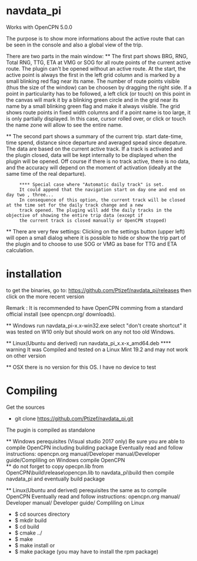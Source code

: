 # navdata_pi
Works with OpenCPN 5.0.0

The purpose is to show more informations about the active route that can be seen in the console and also 
a global view of the trip.

There are two parts in the main window:
  ** The first part shows BRG, RNG, Total RNG, TTG, ETA at VMG or SOG for all route points of the current active route.
        The plugin can't be opened without an active route.
        At the start, the active point is always the first in the left grid column  and is marked by a small blinking
        red flag near its name.
        The number of route points visible (thus the size of the window) can be choosen by dragging the right side.
        If a point in particularity has to be followed, a left click (or touch) on this point in the canvas will mark
        it by a blinking green circle and in the grid near its name by a small blinking green flag and make it always
        visible.
        The grid shows route points in fixed width columns and if a point name is too large, it is only partially displayed.
        In this case, cursor rolled over, or click or touch the name zone will allow to see the entire name.

  ** The second part shows a summary of the current trip. 
        start date-time, time spend, distance since departure and averaged spead since depature.
        The data are based on the current active track. 
        If a track is activated and the plugin closed, data will be kept internally to be displayed when the plugin will 
        be opened. 
        Off course if there is no track active, there is no data, and the accuracy will depend on the moment of activation
        (ideally at the same time of the real departure).
        
         **** Special case where "Automatic daily track" is set.
         It could append that the navigation start on day one and end on day two , three...
         In consequence of this option, the current track will be closed at the time set for the daily track change and a new
         track opened. The pluging will add the daily tracks in the objective of showing the entire trip data (except if
         the current track is closed manually or OpenCPN stopped)

  ** There are very few settings:
        Clicking on the settings button (upper left) will open a small dialog where it is possible to hide or show 
        the trip part of the plugin and to choose to use SOG or VMG as base for TTG and ETA calculation.

installation
============
to get the binaries, go to:
https://github.com/Ptizef/navdata_pi/releases
then click on the more recent version

   Remark : It is recommended to have OpenCPN comming from a standard official install
            (see opencpn.org/ downloads).
            
   ** Windows
        run navdata_pi-x.x-win32.exe 
        select "don't create shortcut"
        it was tested on W10 only but should work on any not too old Windows.

   ** Linux(Ubuntu and derived)
        run navdata_pi_x.x-x_amd64.deb
        **** warning
            It was Compiled and tested on a Linux Mint 19.2 and may not work on other version
           
   ** OSX
        there is no version for this OS. I have no device to test

Compiling
=========
Get the sources
* git clone https://github.com/Ptizef/navdata_pi.git

The pugin is compiled as standalone

** Windows
    perequisites (Visual studio 2017 only)
        Be sure you are able to compile OpenCPN including building package
        Eventually read and follow instructions:
        opencpn.org manual/Developer manual/Developer guide/Compliling on Windows
        compile OpenCPN        
        ** do not forget to copy opecpn.lib 
           from OpenCPN\build\release\opencpn.lib
           to  navdata_pi\build
        then compile navdata_pi and eventually build package

** Linux(Ubuntu and derived)
    perequisites
        the same as to compile OpenCPN
        Eventually read and follow instructions:
        opencpn.org manual/ Developer manual/ Developer guide/ Compliling on Linux

*    $ cd sources directory
*    $ mkdir build
*    $ cd build
*    $ cmake ../
*    $ make
*    $ make install
    or
*    $ make package (you may have to install the rpm package)


